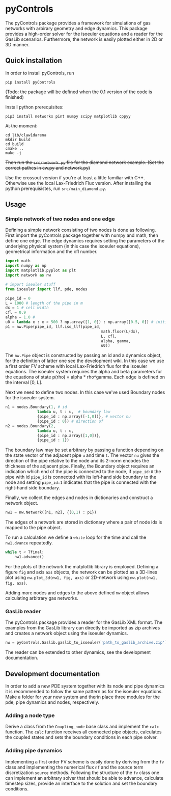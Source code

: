 # pyControls

The pyControls package provides a framework for simulations of gas networks with arbirary geometry and edge dynamics.
This package provides a high-order solver for the isoeuler equations and a reader for the GasLib scenarios. Furthermore,
the network is easily plotted either in 2D or 3D manner.

## Quick installation

In order to install pyControls, run

```
pip install pyControls
```
(Todo: the package will be defined when the 0.1 version of the code is finished)

Install python prerequisites:
```
pip3 install networkx pint numpy scipy matplotlib cppyy
```

~~At the moment:~~
```
cd lib/claw1darena
mkdir build
cd build
cmake ..
make -j
```
~~Then run the `src/network.py` file for the diamond network example. (Set the correct pathes in cw.py and network.py)~~

Use the crossout version if you're at least a little familiar with C++. Otherwise use the local Lax-Friedrich Flux version. After installing the python prerequisistes, run `src/main_diamond.py`.



## Usage 

### Simple network of two nodes and one edge

Defining a simple network consisting of two nodes is done as following. First import the pyControls package together with numpy and math, then define one edge. The edge dynamics requires setting the parameters of the underlying physical system (in this case the isoeuler equations), geometrical information and the cfl number.

```python
import math
import numpy as np
import matplotlib.pyplot as plt
import network as nw

# import iseuler stuff
from isoeuler import llf, pde, nodes

pipe_id = 0
L = 1000 # length of the pipe in m
dx = 1 # cell width
cfl = 0.9
alpha = 1.0 #
u0 = lambda x : x > 500 ? np.array([1, 0]) : np.array([0.5, 0]) # initial condition Riemann problem
p1 = nw.Pipe(pipe_id, llf.iso_llf(pipe_id,
                                          math.floor(L/dx),
                                          L, cfl,
                                          alpha, gamma,
                                          u0))
```
The `nw.Pipe` object is constructed by passing an id and a dynamics object, for the definition of latter one see the development wiki. In this case we use a first order FV scheme with local Lax-Friedrich flux for the isoeuler equations.
The isoeuler system requires the alpha and beta parameters for the equations of state p(rho) = alpha * rho^gamma.
Each edge is defined on the interval [0, L]. 

Next we need to define two nodes. In this case we've used Boundary nodes for the isoeuler system.

```python
n1 = nodes.Boundary(1, # id
              lambda u, t : u,  # boundary law
              {pipe_id : np.array([-1,0])}, # vector nu
              {pipe_id : 0}) # direction of 
n2 = nodes.Boundary(2, 
              lambda u, t : u, 
              {pipe_id : np.array([1,0])}, 
              {pipe_id : 1})
```
The boundary law may be set arbitrary by passing a function depending on the state vector of the adjacent
pipe `u` and time `t`.  The vector `nu` gives the direction of the pipe relative to the node and its 2-norm
encodes the thickness of the adjacent pipe. Finally, the Boundary object requires an indication which end
of the pipe is connected to the node, if `pipe_id:0` the pipe with id `pipe_id` is connected with its left-hand side boundary to the
node and setting `pipe_id:1` indicates that the pipe is connected with the right-hand side boundary.

Finally, we collect the edges and nodes in dictionaries and construct a network object.
```python
nw1 = nw.Network([n1, n2], {(0,1) : p1})
```
The edges of a network are stored in dictionary where a pair of node ids is mapped to the pipe object.

To run a calculation we define a `while` loop for the time and call the `nw1.dvance` repeatedly.

```python
while t < Tfinal:
    nw1.advance()
```

For the plots of the network the matplotlib library is employed. Defining a figure `fig` and axis `axs` objects, the network can be plotted as a 3D-lines plot using `nw.plot_3d(nw1, fig, axs)` or 2D-network using `nw.plot(nw1, fig, axs)`.

Adding more nodes and edges to the above defined `nw` object allows calculating arbitrary gas networks.

### GasLib reader

The pyControls package provides a reader for the GasLib XML format. The examples from the GasLib library can
directly be imported as zip archives and creates a network object using the isoeuler dynamics. 
```python
nw = pyControls.Gaslib.gaslib_to_isoeuler('path_to_gaslib_archive.zip')
```
The reader can be extended to other dynamics, see the development documentation.

## Development documentation

In order to add a new PDE system together with its node and pipe dynamics it is recommended to follow the same pattern as for the isoeuler equations.
Make a folder for your new system and therin place three modules for the pde, pipe dynamics and nodes, respectively.

### Adding a node type
Derive a class from the `Coupling_node` base class and implement the `calc` function. The `calc` function receives all connected pipe objects, calculates the coupled states and sets the boundary conditions in each pipe solver.

### Adding pipe dynamics
Implementing a first order FV scheme is easily done by deriving from the `fv` class and implementing the numerical flux `nf` and the source term discretization `source` methods. Following the structure of the `fv` class one can implement an arbitrary solver that should be able to advance, calculate timestep sizes, provide an interface to the solution and set the boundary conditions.

<!---### Extending the GasLib reader-->

<!---## todos-->
